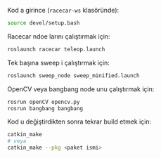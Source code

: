 Kod a girince (`racecar-ws` klasöründe):
```bash
source devel/setup.bash
```
Racecar ndoe larını çalıştırmak için:
```bash
roslaunch racecar teleop.launch
```
Tek başına sweep i çalıştırmak için:
```bash
roslaunch sweep_node sweep_minified.launch
```
OpenCV veya bangbang node unu çalıştırmak için:
```bash
rosrun openCV opencv.py
rosrun bangbang bangbang
```
Kod u değiştirdikten sonra tekrar build etmek için:
```bash
catkin_make
# veya 
catkin_make --pkg <paket ismi>
```
